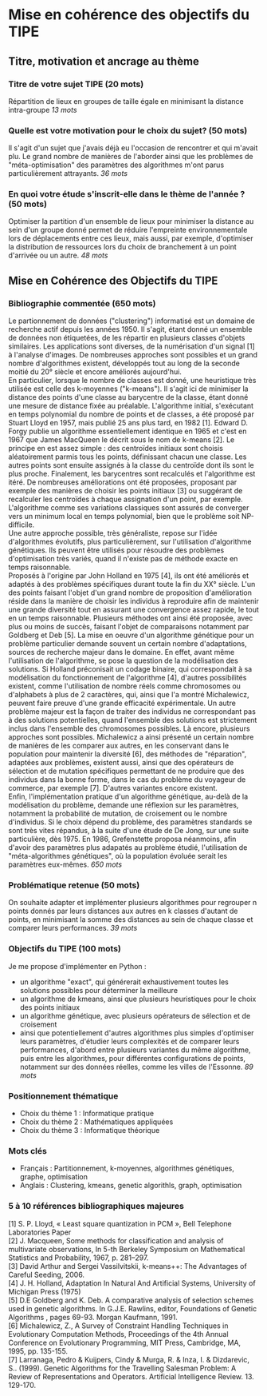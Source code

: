 # Mise en cohérence des objectifs du TIPE
## Titre, motivation et ancrage au thème
### Titre de votre sujet TIPE (20 mots)
Répartition de lieux en groupes de taille égale en minimisant la distance intra-groupe *13 mots*
### Quelle est votre motivation pour le choix du sujet? (50 mots)
Il s'agit d'un sujet que j'avais déjà eu l'occasion de rencontrer et qui m'avait plu. Le grand nombre de manières de l'aborder ainsi que les problèmes de "méta-optimisation" des paramètres des algorithmes m'ont parus particulièrement attrayants. *36 mots*
### En quoi votre étude s'inscrit-elle dans le thème de l'année ? (50 mots) 
Optimiser la partition d'un ensemble de lieux pour minimiser la distance au sein d'un groupe donné permet de réduire l'empreinte environnementale lors de déplacements entre ces lieux, mais aussi, par exemple, d'optimiser la distribution de ressources lors du choix de branchement à un point d'arrivée ou un autre. *48 mots*

## Mise en Cohérence des Objectifs du TIPE
### Bibliographie commentée (650 mots)
Le partionnement de données ("clustering") informatisé est un domaine de recherche actif depuis les années 1950. Il s'agit, étant donné un ensemble de données non étiquetées, de les répartir en plusieurs classes d'objets similaires. Les applications sont diverses, de la numérisation d'un signal [1] à l'analyse d'images. De nombreuses approches sont possibles et un grand nombre d'algorithmes existent, développés tout au long de la seconde moitié du 20° siècle et encore améliorés aujourd'hui.\
En particulier, lorsque le nombre de classes est donné, une heuristique très utilisée est celle des k-moyennes ("k-means"). Il s'agit ici de minimiser la distance des points d'une classe au barycentre de la classe, étant donné une mesure de distance fixée au préalable. L'algorithme initial, s'exécutant en temps polynomial du nombre de points et de classes, a été proposé par Stuart Lloyd en 1957, mais publié 25 ans plus tard, en 1982 [1]. Edward D. Forgy publie un algorithme essentiellement identique en 1965 et c'est en 1967 que James MacQueen le décrit sous le nom de k-means [2]. Le principe en est assez simple : des centroïdes initiaux sont choisis aléatoirement parmis tous les points, définissant chacun une classe. Les autres points sont ensuite assignés à la classe du centroïde dont ils sont le plus proche. Finalement, les barycentres sont recalculés et l'algorithme est itéré. De nombreuses améliorations ont été proposées, proposant par exemple des manières de choisir les points initiaux [3] ou suggérant de recalculer les centroïdes à chaque assignation d'un point, par exemple. L'algorithme comme ses variations classiques sont assurés de converger vers un minimum local en temps polynomial, bien que le problème soit NP-difficile.\
Une autre approche possible, très généraliste, repose sur l'idée d'algorithmes évolutifs, plus particulièrement, sur l'utilisation d'algorithme génétiques. Ils peuvent être utilisés pour résoudre des problèmes d'optimisation très variés, quand il n'existe pas de méthode exacte en temps raisonnable.\
Proposés à l'origine par John Holland en 1975 [4], ils ont été améliorés et adaptés à des problèmes spécifiques durant toute la fin du XX° siècle. L'un des points faisant l'objet d'un grand nombre de proposition d'amélioration réside dans la manière de choisir les individus à reproduire afin de maintenir une grande diversité tout en assurant une convergence assez rapide, le tout en un temps raisonnable. Plusieurs méthodes ont ainsi été proposée, avec plus ou moins de succès, faisant l'objet de comparaisons notamment par Goldberg et Deb [5]. La mise en oeuvre d'un algorithme génétique pour un problème particulier demande souvent un certain nombre d'adaptations, sources de recherche majeur dans le domaine. En effet, avant même l'utilisation de l'algorithme, se pose la question de la modélisation des solutions. Si Holland préconisait un codage binaire, qui correspondait à sa modélisation du fonctionnement de l'algorithme [4], d'autres possibilités existent, comme l'utilisation de nombre réels comme chromosomes ou d'alphabets à plus de 2 caractères, qui, ainsi que l'a montré Michalewicz, peuvent faire preuve d'une grande efficacité expérimentale. Un autre problème majeur est la façon de traiter des individus ne correspondant pas à des solutions potentielles, quand l'ensemble des solutions est strictement inclus dans l'ensemble des chromosomes possibles. Là encore, plusieurs approches sont possibles. Michalewicz a ainsi présenté un certain nombre de  manières de les comparer aux autres, en les conservant dans le population pour maintenir la diversité [6], des méthodes de "réparation", adaptées aux problèmes, existent aussi, ainsi que des opérateurs de sélection et de mutation spécifiques permettant de ne produire que des individus dans la bonne forme, dans le cas du problème du voyageur de commerce, par exemple [7]. D'autres variantes encore existent.\
Enfin, l'implémentation pratique d'un algorithme génétique, au-delà de la modélisation du problème, demande une réflexion sur les paramètres, notamment la probabilité de mutation, de croisement ou le nombre d'individus. Si le choix dépend du problème, des paramètres standards se sont très vites répandus, à la suite d'une étude de De Jong, sur une suite particulière, dès 1975. En 1986, Grefenstette proposa néanmoins, afin d'avoir des paramètres plus adapatés au problème étudié, l'utilisation de "méta-algorithmes génétiques", où la population évoluée serait les paramètres eux-mêmes. *650 mots*

### Problématique retenue (50 mots)
On souhaite adapter et implémenter plusieurs algorithmes pour regrouper n points donnés par leurs distances aux autres en k classes d'autant de points, en minimisant la somme des distances au sein de chaque classe et comparer leurs performances. *39 mots*

### Objectifs du TIPE (100 mots)
Je me propose d'implémenter en Python :
- un algorithme "exact", qui générerait exhaustivement toutes les solutions possibles pour déterminer la meilleure
- un algorithme de kmeans, ainsi que plusieurs heuristiques pour le choix des points initiaux
- un algorithme génétique, avec plusieurs opérateurs de sélection et de croisement
- ainsi que potentiellement d'autres algorithmes plus simples
d'optimiser leurs paramètres, d'étudier leurs complexités et de comparer leurs performances, d'abord entre plusieurs variantes du même algorithme, puis entre les algorithmes, pour différentes configurations de points, notamment sur des données réelles, comme les villes de l'Essonne. *89 mots*

### Positionnement thématique
- Choix du thème 1 : Informatique pratique
- Choix du thème 2 : Mathématiques appliquées
- Choix du thème 3 : Informatique théorique

### Mots clés
- Français : Partitionnement, k-moyennes, algorithmes génétiques, graphe, optimisation
- Anglais : Clustering, kmeans, genetic algorithls, graph, optimisation

### 5 à 10 références bibliographiques majeures
[1] S. P. Lloyd, « Least square quantization in PCM », Bell Telephone Laboratories Paper\
[2] J. Macqueen, Some methods for classification and analysis of multivariate observations, In 5-th Berkeley Symposium on Mathematical Statistics and Probability, 1967, p. 281–297.\
[3] David Arthur and Sergei Vassilvitskii, k-means++: The Advantages of Careful Seeding, 2006.\
[4]  J. H. Holland, Adaptation In Natural And Artificial Systems, University of Michigan Press (1975)\
[5] D.E Goldberg and K. Deb. A comparative analysis of selection schemes used in genetic algorithms. In G.J.E. Rawlins, editor, Foundations of Genetic Algorithms , pages 69-93. Morgan Kaufmann, 1991.\
[6] Michalewicz, Z., A Survey of Constraint Handling Techniques in Evolutionary Computation Methods, Proceedings of the 4th Annual Conference on Evolutionary Programming, MIT Press, Cambridge, MA, 1995, pp. 135-155.\
[7] Larranaga, Pedro & Kuijpers, Cindy & Murga, R. & Inza, I. & Dizdarevic, S.. (1999). Genetic Algorithms for the Travelling Salesman Problem: A Review of Representations and Operators. Artificial Intelligence Review. 13. 129-170.

